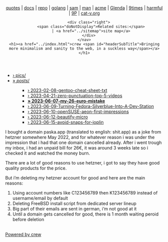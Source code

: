<!DOCTYPE html>
<html>
<head>
    <title>2023-06-07-my-26-euro-mistake</title>
    <link rel="stylesheet" href="../_static/style.css" type="text/css" media="screen, handheld" title="default">
    <link rel="shortcut icon" href="../_static/favicon.ico" type="image/vnd.microsoft.icon">
    <meta charset="UTF-8">
    <meta http-equiv="Content-Type" content="text/html; charset=UTF-8"> 
</head>
<body>

<header>
    <nav class="head-nav">
		<div class="left">
			<a href="http://quotes.cat-v.org">quotes</a> |
			<a href="http://doc.cat-v.org">docs</a> |
			<a href="http://repo.cat-v.org">repo</a> |
			<a href="http://go-lang.cat-v.org">golang</a> |
			<a href="http://sam.cat-v.org">sam</a> |
			<a href="http://man.cat-v.org">man</a> |
			<a href="http://acme.cat-v.org">acme</a> |
			<a href="http://glenda.cat-v.org">Glenda</a> |
			<a href="http://ninetimes.cat-v.org">9times</a> |
			<a href="http://harmful.cat-v.org">harmful</a> |
			<a href="http://9p.cat-v.org/">9P</a> |
			<a href="http://cat-v.org">cat-v.org</a>
		</div>

		<div class="right">
		  <span class="doNotDisplay">Related sites:</span>
		  | <a href="../sitemap">site map</a>
		</div>
    </nav>
    <h1><a href="../index.html">crew <span id="headerSubTitle">Bringing more minimalism and sanity to the web, in a suckless way</span></a></h1>
</header>

<nav id="side-bar">
    <div>
		<ul><li><a href="../pics">› pics/</a></li><li><a href="../posts">» <i>posts</i>/</a><ul><ul><li><a href="2023-02-08-gentoo-cheat-sheet-txt.md">› 2023-02-08-gentoo-cheat-sheet-txt</a></li><li><a href="2023-04-21-zero-punctuation-top-5-videos.md">› 2023-04-21-zero-punctuation-top-5-videos</a></li><li><a href="2023-06-07-my-26-euro-mistake.md"><b>» 2023-06-07-my-26-euro-mistake</b></a></li><li><a href="2023-06-09-Turning-Fedora-Silverblue-Into-A-Dev-Station.md">› 2023-06-09-Turning-Fedora-Silverblue-Into-A-Dev-Station</a></li><li><a href="2023-06-10-openSUSE-aeon-first-impressions.md">› 2023-06-10-openSUSE-aeon-first-impressions</a></li><li><a href="2023-06-12-beautify-micro.md">› 2023-06-12-beautify-micro</a></li><li><a href="2023-06-15-avoid-snaps-for-joplin.md">› 2023-06-15-avoid-snaps-for-joplin</a></li></ul></ul></li></ul>
	</div>
</nav>

<article>
	<p>I bought a domain paska.app (translated to english: shit.app) as a joke from hetzner somewhere May 2022, and for whatever reason i was under the impression that i had that one domain cancelled already.
After i went trough my inbox, i had an unpaid bill for 26€, it was around 3 weeks late so i checked it and watched the money burn.</p>

<p>There are a lot of good reasons to use hetzner, i got to say they have good quality products for the price.</p>

<p>But i&rsquo;m deleting my hetzner account for good and here are the main reasons:</p>

<ol>
<li>Using account numbers like C123456789 then K123456789 instead of username/email by default</li>
<li>Deleting FreeBSD install script from dedicated server lineup</li>
<li>Big part of their emails are sent in german, i&rsquo;m not good at it</li>
<li>Until a domain gets cancelled for good, there is 1 month waiting peroid before deletion</li>
</ol>

</article>

<footer>
<br class="doNotDisplay doNotPrint" />
<div style="margin-right: auto;"><a href="http://crew.0xffff.me">Powered by crew</a></div>
</footer>
</body></html>
